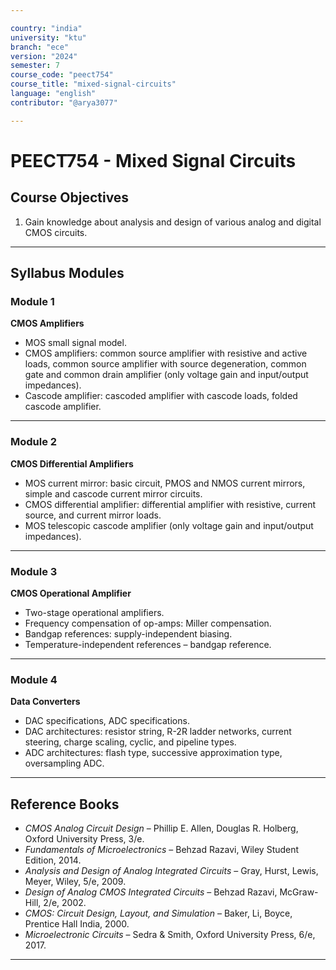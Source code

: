 ```yaml
---

country: "india"
university: "ktu"
branch: "ece"
version: "2024"
semester: 7
course_code: "peect754"
course_title: "mixed-signal-circuits"
language: "english"
contributor: "@arya3077"

---
```


# PEECT754 - Mixed Signal Circuits

## Course Objectives

1. Gain knowledge about analysis and design of various analog and digital CMOS circuits.  

---

## Syllabus Modules

### Module 1
**CMOS Amplifiers**  
- MOS small signal model.  
- CMOS amplifiers: common source amplifier with resistive and active loads, common source amplifier with source degeneration, common gate and common drain amplifier (only voltage gain and input/output impedances).  
- Cascode amplifier: cascoded amplifier with cascode loads, folded cascode amplifier.  

---

### Module 2
**CMOS Differential Amplifiers**  
- MOS current mirror: basic circuit, PMOS and NMOS current mirrors, simple and cascode current mirror circuits.  
- CMOS differential amplifier: differential amplifier with resistive, current source, and current mirror loads.  
- MOS telescopic cascode amplifier (only voltage gain and input/output impedances).  

---

### Module 3
**CMOS Operational Amplifier**  
- Two-stage operational amplifiers.  
- Frequency compensation of op-amps: Miller compensation.  
- Bandgap references: supply-independent biasing.  
- Temperature-independent references – bandgap reference.  

---

### Module 4
**Data Converters**  
- DAC specifications, ADC specifications.  
- DAC architectures: resistor string, R-2R ladder networks, current steering, charge scaling, cyclic, and pipeline types.  
- ADC architectures: flash type, successive approximation type, oversampling ADC.  

---

## Reference Books

- *CMOS Analog Circuit Design* – Phillip E. Allen, Douglas R. Holberg, Oxford University Press, 3/e.  
- *Fundamentals of Microelectronics* – Behzad Razavi, Wiley Student Edition, 2014.  
- *Analysis and Design of Analog Integrated Circuits* – Gray, Hurst, Lewis, Meyer, Wiley, 5/e, 2009.  
- *Design of Analog CMOS Integrated Circuits* – Behzad Razavi, McGraw-Hill, 2/e, 2002.  
- *CMOS: Circuit Design, Layout, and Simulation* – Baker, Li, Boyce, Prentice Hall India, 2000.  
- *Microelectronic Circuits* – Sedra & Smith, Oxford University Press, 6/e, 2017.  

---
